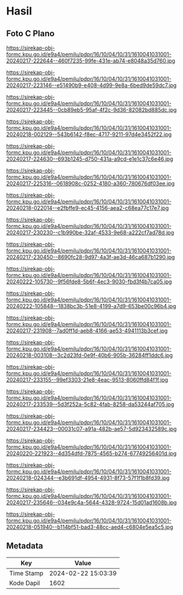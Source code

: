 # Hasil

## Foto C Plano

https://sirekap-obj-formc.kpu.go.id/e9a4/pemilu/pdpr/16/10/04/10/31/1610041031001-20240217-222644--460f7235-99fe-431e-ab74-e8048a35d760.jpg

https://sirekap-obj-formc.kpu.go.id/e9a4/pemilu/pdpr/16/10/04/10/31/1610041031001-20240217-223146--e51490b9-e408-4d99-9e8a-6bed9de59dc7.jpg

https://sirekap-obj-formc.kpu.go.id/e9a4/pemilu/pdpr/16/10/04/10/31/1610041031001-20240217-223445--0cb89eb5-95af-4f2c-9d36-82082bd885dc.jpg

https://sirekap-obj-formc.kpu.go.id/e9a4/pemilu/pdpr/16/10/04/10/31/1610041031001-20240218-002129--543b6142-f8ec-4717-9211-97d4e3452f22.jpg

https://sirekap-obj-formc.kpu.go.id/e9a4/pemilu/pdpr/16/10/04/10/31/1610041031001-20240217-224630--693b1245-d750-431a-a9cd-e1e1c37c6e46.jpg

https://sirekap-obj-formc.kpu.go.id/e9a4/pemilu/pdpr/16/10/04/10/31/1610041031001-20240217-225316--0618908c-0252-4180-a360-780676df03ee.jpg

https://sirekap-obj-formc.kpu.go.id/e9a4/pemilu/pdpr/16/10/04/10/31/1610041031001-20240218-022014--e2fbffe9-ec45-4156-aea2-c68ea77c17e7.jpg

https://sirekap-obj-formc.kpu.go.id/e9a4/pemilu/pdpr/16/10/04/10/31/1610041031001-20240217-230230--c1b990be-32af-4533-9e68-a222cf7ad78d.jpg

https://sirekap-obj-formc.kpu.go.id/e9a4/pemilu/pdpr/16/10/04/10/31/1610041031001-20240217-230450--8690fc28-9d97-4a3f-ae3d-46ca687b1290.jpg

https://sirekap-obj-formc.kpu.go.id/e9a4/pemilu/pdpr/16/10/04/10/31/1610041031001-20240222-105730--9f56fde8-5b6f-4ec3-9030-fbd3f4b7ca05.jpg

https://sirekap-obj-formc.kpu.go.id/e9a4/pemilu/pdpr/16/10/04/10/31/1610041031001-20240222-105848--1838bc3b-51e8-4199-a7d9-653be00c96b4.jpg

https://sirekap-obj-formc.kpu.go.id/e9a4/pemilu/pdpr/16/10/04/10/31/1610041031001-20240217-231908--7ad0ff1d-aeb8-4166-ae53-4941113b3cef.jpg

https://sirekap-obj-formc.kpu.go.id/e9a4/pemilu/pdpr/16/10/04/10/31/1610041031001-20240218-003108--3c2d23fd-0e9f-40b6-905b-36284ff1ddc6.jpg

https://sirekap-obj-formc.kpu.go.id/e9a4/pemilu/pdpr/16/10/04/10/31/1610041031001-20240217-233155--99ef3303-21e8-4eac-9513-8060ffd84f1f.jpg

https://sirekap-obj-formc.kpu.go.id/e9a4/pemilu/pdpr/16/10/04/10/31/1610041031001-20240217-233539--5d3f252a-5c82-4fab-8258-da53244af705.jpg

https://sirekap-obj-formc.kpu.go.id/e9a4/pemilu/pdpr/16/10/04/10/31/1610041031001-20240217-234423--00031c07-a91a-482b-ae57-5d923432589c.jpg

https://sirekap-obj-formc.kpu.go.id/e9a4/pemilu/pdpr/16/10/04/10/31/1610041031001-20240220-221923--4d354dfd-7875-4565-b274-67749256401d.jpg

https://sirekap-obj-formc.kpu.go.id/e9a4/pemilu/pdpr/16/10/04/10/31/1610041031001-20240218-024344--e3b691df-4954-4931-8f73-57f1f1b8fd39.jpg

https://sirekap-obj-formc.kpu.go.id/e9a4/pemilu/pdpr/16/10/04/10/31/1610041031001-20240217-235646--034e9c4a-5644-4328-9724-15d01ad1608b.jpg

https://sirekap-obj-formc.kpu.go.id/e9a4/pemilu/pdpr/16/10/04/10/31/1610041031001-20240218-051940--b114bf51-bad3-48cc-aed4-c6804e5ea5c5.jpg


## Metadata

| Key        | Value               |
| ---------- | ------------------- |
| Time Stamp | 2024-02-22 15:03:39 |
| Kode Dapil | 1602                |



